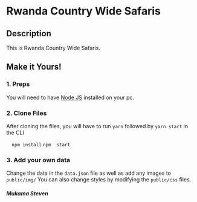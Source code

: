 # Rwanda Country Wide Safaris


## Description
This is Rwanda Country Wide Safaris.

## Make it Yours!
### 1. Preps
You will need to have <a href="https://nodejs.org/">Node JS</a> installed on your pc.

### 2. Clone Files
After cloning the files, you will have to run ```yarn``` followed by ```yarn start``` in the CLI

``  npm install``
``npm  start``

### 3. Add your own data
Change the data in the ```data.json``` file as well as add any images to ```public/img/```
You can also change styles by modifying the ```public/css``` files.


##### Mukama Steven
